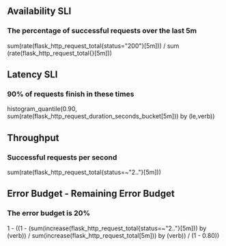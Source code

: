 ## Availability SLI
### The percentage of successful requests over the last 5m
sum(rate(flask_http_request_total{status="200"}[5m]))
/
sum (rate(flask_http_request_total{}[5m]))
## Latency SLI
### 90% of requests finish in these times
histogram_quantile(0.90, sum(rate(flask_http_request_duration_seconds_bucket[5m])) by (le,verb))
## Throughput
### Successful requests per second
sum(rate(flask_http_request_total{status=~"2.."}[5m]))
## Error Budget - Remaining Error Budget
### The error budget is 20%
1 - ((1 - (sum(increase(flask_http_request_total{status=~"2.."}[5m])) by (verb)) / sum(increase(flask_http_request_total[5m])) by (verb)) / (1 - 0.80))